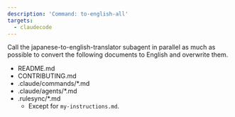 ```yaml
---
description: 'Command: to-english-all'
targets:
  - claudecode
---
```


Call the japanese-to-english-translator subagent in parallel as much as possible to convert the following documents to English and overwrite them.

- README.md
- CONTRIBUTING.md
- .claude/commands/*.md
- .claude/agents/*.md
- .rulesync/*.md
    - Except for `my-instructions.md`.